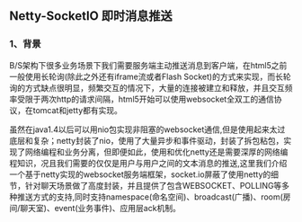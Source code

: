 
## Netty-SocketIO 即时消息推送
### 1、背景

B/S架构下很多业务场景下我们需要服务端主动推送消息到客户端，在html5之前一般使用长轮询(除此之外还有iframe流或者Flash Socket)的方式来实现，而长轮询的方式缺点很明显，频繁交互的情况下，大量的连接被建立和释放，并且交互频率受限于两次http的请求间隔，html5开始可以使用websocket全双工的通信协议，在tomcat和jetty都有实现。

虽然在java1.4以后可以用nio包实现非阻塞的websocket通信,但是使用起来太过底层和复杂；netty封装了nio，使用了大量异步和事件驱动，封装了拆包粘包，实现了网络编程和业务分离，但即便如此，使用和优化netty还是需要深厚的网络编程知识，况且我们需要的仅仅是用户与用户之间的文本消息的推送,这里我们介绍一个基于netty实现的websocket服务端框架，socket.io屏蔽了使用netty的细节，针对聊天场景做了高度封装，并且提供了包含WEBSOCKET、POLLING等多种推送方式的支持,同时支持namespace(命名空间)、broadcast(广播)、room(房间/聊天室)、event(业务事件)、应用层ack机制。
